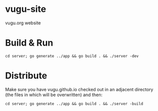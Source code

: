 # vugu-site
vugu.org website

# Build & Run

`cd server; go generate ../app && go build . && ./server -dev`

# Distribute

Make sure you have vugu.github.io checked out in an adjacent directory (the files in which will be overwritten) and then:

`cd server; go generate ../app && go build . && ./server -build`


